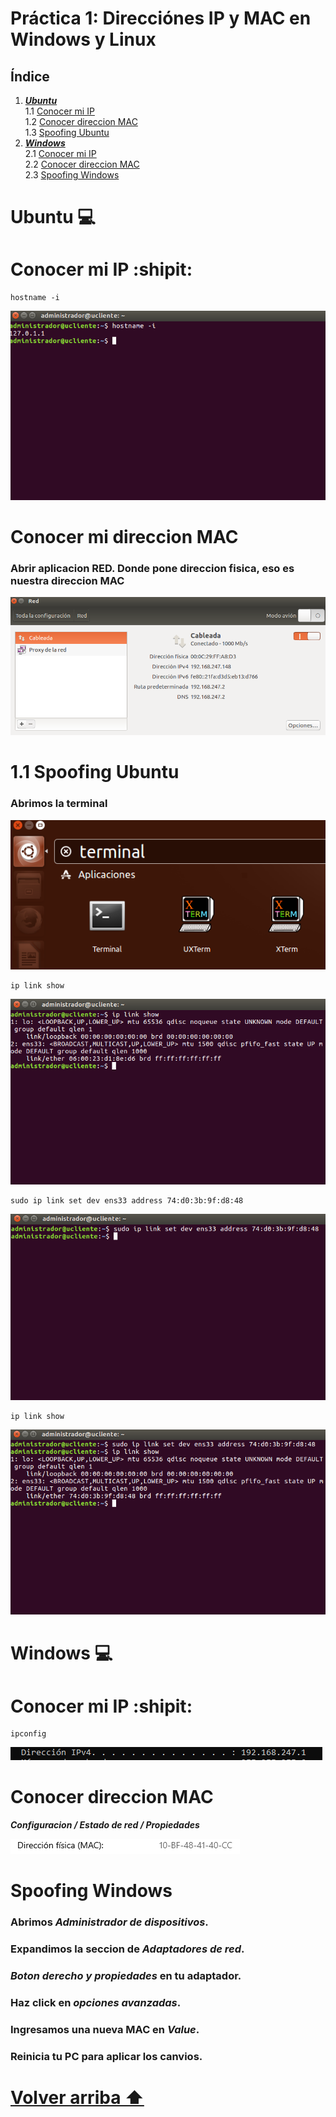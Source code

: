 <div id='id100' />

# Práctica 1: Direcciónes IP y MAC en Windows y Linux

 ## **Índice**
 1. [***Ubuntu***](#id1)  
 1.1 [Conocer mi IP](#id2)  
 1.2 [Conocer direccion MAC](#id3)  
 1.3 [Spoofing Ubuntu](#id4)  
 2. [***Windows***](#id5)  
 2.1 [Conocer mi IP](#id44)  
 2.2 [Conocer direccion MAC](#id45)  
 2.3 [Spoofing Windows](#id46)



<div id='id1' />

# Ubuntu :computer:



<div id='id2' />

# Conocer mi IP :shipit:

```
hostname -i
```
![image](img/img1.png)

<div id='id3' />

# Conocer mi direccion MAC
### Abrir aplicacion RED. Donde pone direccion fisica, eso es nuestra direccion MAC
![image](img/img2.png)


<div id='id4' />

# 1.1 Spoofing Ubuntu

### Abrimos la terminal
![image](img/img3.png)

```
ip link show
```
![image](img/img4.png)


```
sudo ip link set dev ens33 address 74:d0:3b:9f:d8:48
```
![image](img/img5.png)


```
ip link show
```
![image](img/img6.png)



<div id='id5' />

# Windows :computer:


<div id='id44' />

# Conocer mi IP :shipit:

```
ipconfig
```
![image](img/img7.png)



<div id='id45' />

# Conocer direccion MAC
***Configuracion / Estado de red / Propiedades***  

![image](img/Captura.PNG)



# Spoofing Windows
### Abrimos ***Administrador de dispositivos***. 
### Expandimos la seccion de ***Adaptadores de red***. 
### ***Boton derecho y propiedades*** en tu adaptador. 
### Haz click en ***opciones avanzadas***. 
### Ingresamos una nueva MAC en ***Value***. 
### Reinicia tu PC para aplicar los canvios. 


<div id='id46' />

# [Volver arriba ⬆️](#id100)  
